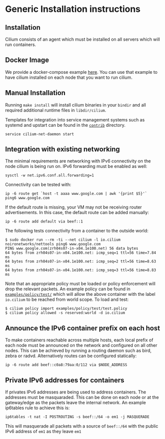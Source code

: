 # Generic Installation instructions

## Installation

Cilium consists of an agent which must be installed on all servers which
will run containers.

## Docker Image

We provide a docker-compose example [here](../examples/docker-compose/README.md). You can
use that example to have cilium installed on each node that you want to run cilium.

## Manual Installation

Running `make install` will install cilium binaries in your `bindir` and
all required additional runtime files in `libdir/cilium`.

Templates for integration into service management systems such as systemd
and upstart can be found in the [`contrib`](../contrib) directory.


```
service cilium-net-daemon start
```

## Integration with existing networking

The minimal requirements are networking with IPv6 connectivity on the node
cilium is being run on. IPv6 forwarding must be enabled as well:

```
sysctl -w net.ipv6.conf.all.forwarding=1
```

Connectivity can be tested with:

```
ip -6 route get `host -t aaaa www.google.com | awk '{print $5}'`
ping6 www.google.com
```

If the default route is missing, your VM may not be receiving router
advertisements. In this case, the default route can be added manually:

```
ip -6 route add default via beef::1
```

The following tests connectivity from a container to the outside world:

```
$ sudo docker run --rm -ti --net cilium -l io.cilium noironetworks/nettools ping6 www.google.com
PING www.google.com(zrh04s07-in-x04.1e100.net) 56 data bytes
64 bytes from zrh04s07-in-x04.1e100.net: icmp_seq=1 ttl=56 time=7.84 ms
64 bytes from zrh04s07-in-x04.1e100.net: icmp_seq=2 ttl=56 time=8.63 ms
64 bytes from zrh04s07-in-x04.1e100.net: icmp_seq=3 ttl=56 time=8.83 ms
```

Note that an appropriate policy must be loaded or policy enforcement will
drop the relevant packets. An example policy can be found in
[`examples/policy/test/`](../examples/policy/test) which will allow the above container
with the label `io.cilium` to be reached from world scope. To load and test:

```
$ cilium policy import examples/policy/test/test.policy
$ cilium policy allowed -s reserved:world -d io.cilium
```

## Announce the IPv6 container prefix on each host

To make containers reachable across multiple hosts, each local prefix of each
node must be announced on the network and configured on all other nodes. This
can be achieved by running a routing daemon such as bird, zebra or radvd.
Alternatively routes can be configured statically:

```
ip -6 route add beef::c0a8:79aa:0/112 via $NODE_ADDRESS
```

## Private IPv6 addresses for containers

If privates IPv6 addresses are being used to address containers. The
addresses must be masquaraded. This can be done on each node or at the
gateway/edge as the packets leave the internal network. An example
ip6tables rule to achieve this is:

```
ip6tables -t nat -I POSTROUTING -s beef::/64 -o em1 -j MASQUERADE

```

This will masquerade all packets with a source of `beef::/64` with the
public IPv6 address of `em1` as they leave `em1`
